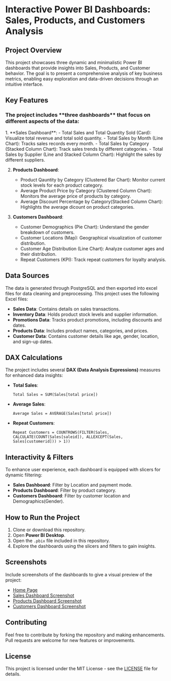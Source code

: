 # <h1>Interactive Power BI Dashboards: Sales, Products, and Customers Analysis</h1>

## <h2>Project Overview</h2>
<p>This project showcases three dynamic and minimalistic Power BI dashboards that provide insights into Sales, Products, and Customer behavior. The goal is to present a comprehensive analysis of key business metrics, enabling easy exploration and data-driven decisions through an intuitive interface.</p>

## <h2>Key Features</h2>
<h3>The project includes **three dashboards** that focus on different aspects of the data:</h3>
1. **Sales Dashboard**:
   - Total Sales and Total Quantity Sold (Card): Visualize total revenue and total sold quantity.
   - Total Sales by Month (Line Chart): Tracks sales records every month.
   - Total Sales by Category (Stacked Column Chart): Track sales trends by different categories.
   - Total Sales by Supplier (Line and Stacked Column Chart): Highlight the sales by different suppliers.

2. **Products Dashboard**:
   - Product Qauntity by Category (Clustered Bar Chart): Monitor current stock levels for each product category.
   - Average Product Price by Category (Clustered Column Chart): Monitors the average price of products by category.
   - Average Discount Percentage by Category(Stacked Column Chart): Highlights the average dicount on product categories.

3. **Customers Dashboard**:
   - Customer Demographics (Pie Chart): Understand the gender breakdown of customers.
   - Customer Locations (Map): Geographical visualization of customer distribution.
   - Customer Age Distribution (Line Chart): Analyze customer ages and their distribution.
   - Repeat Customers (KPI): Track repeat customers for loyalty analysis.

## <h2>Data Sources</h2>
The data is generated through PostgreSQL and then exported into excel files for data cleaning and preprocessing.
This project uses the following Excel files:
- **Sales Data**: Contains details on sales transactions.
- **Inventory Data**: Holds product stock levels and supplier information.
- **Promotions Data**: Tracks product promotions, including discounts and dates.
- **Products Data**: Includes product names, categories, and prices.
- **Customer Data**: Contains customer details like age, gender, location, and sign-up dates.

## <h2>DAX Calculations</h2>
The project includes several **DAX (Data Analysis Expressions)** measures for enhanced data insights:
- **Total Sales**:
    ```DAX
    Total Sales = SUM(Sales[total price])
    ```
- **Average Sales**:
    ```DAX
    Average Sales = AVERAGE(Sales[total price])
    ```
- **Repeat Customers**:
    ```DAX
    Repeat Customers = COUNTROWS(FILTER(Sales, CALCULATE(COUNT(Sales[saleid]), ALLEXCEPT(Sales, Sales[customerid])) > 1))
    ```

## <h2>Interactivity & Filters</h2>
To enhance user experience, each dashboard is equipped with slicers for dynamic filtering:
- **Sales Dashboard**: Filter by Location and payment mode.
- **Products Dashboard**: Filter by product category.
- **Customers Dashboard**: Filter by customer location and Demographics(Gender).


## <h2>How to Run the Project</h2>
1. Clone or download this repository.
2. Open **Power BI Desktop**.
3. Open the `.pbix` file included in this repository.
4. Explore the dashboards using the slicers and filters to gain insights.

## <h2>Screenshots</h2>
Include screenshots of the dashboards to give a visual preview of the project:
- [Home Page](https://github.com/dev-thememegod/Retail-Sales-Data-Analysis/blob/main/dash%201.png)
- [Sales Dashboard Screenshot](https://github.com/dev-thememegod/Retail-Sales-Data-Analysis/blob/main/dash%202.png)
- [Products Dashboard Screenshot](https://github.com/dev-thememegod/Retail-Sales-Data-Analysis/blob/main/dash%204.png)
- [Customers Dashboard Screenshot](https://github.com/dev-thememegod/Retail-Sales-Data-Analysis/blob/main/dash%203.png)

## **Contributing**
Feel free to contribute by forking the repository and making enhancements. Pull requests are welcome for new features or improvements.

## <h2>License</h2>
This project is licensed under the MIT License - see the [LICENSE](LICENSE) file for details.
